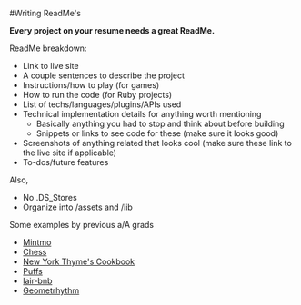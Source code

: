 #Writing ReadMe's

**Every project on your resume needs a great ReadMe.**

ReadMe breakdown:
* Link to live site
* A couple sentences to describe the project
* Instructions/how to play (for games)
* How to run the code (for Ruby projects)
* List of techs/languages/plugins/APIs used
* Technical implementation details for anything worth mentioning
  * Basically anything you had to stop and think about before building
  * Snippets or links to see code for these (make sure it looks good)
* Screenshots of anything related that looks cool (make sure these link to the live site if applicable) 
* To-dos/future features

Also, 
* No .DS_Stores
* Organize into /assets and /lib


Some examples by previous a/A grads
* [Mintmo][dikowitz]
* [Chess][zhou]
* [New York Thyme's Cookbook][mcmeans]
* [Puffs][moroni]
* [lair-bnb][hamme]
* [Geometrhythm][blumeyer]

[dikowitz]: https://github.com/stevendikowitz/Mintmo
[zhou]: https://github.com/zhoux10/chess/tree/gh-pages
[mcmeans]: https://github.com/wmcmeans/cookbook
[moroni]: https://github.com/snackzone/puffs
[hamme]: https://github.com/hammeiam/lair-bnb
[blumeyer]: https://github.com/DougBlumeyer/Geometrhythm
